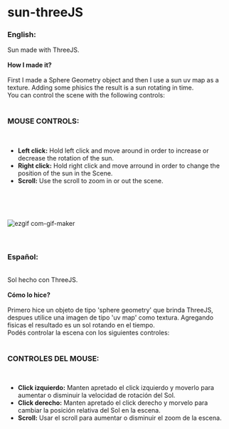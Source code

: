 # sun-threeJS
<h3><b>English:</b></h3>
Sun made with ThreeJS.
<br>
<br><b>How I made it?</b>
<br><br>
First I made a Sphere Geometry object and then I use a sun uv map as a texture. Adding some phisics the result is a sun rotating in time.<br>
You can control the scene with the following controls:<br><br>

<h3><b>MOUSE CONTROLS:</b></h3><br>
<ul>
  <li><b>Left click:</b> Hold left click and move around in order to increase or decrease the rotation of the sun.<br></li>
  <li><b>Right click:</b> Hold right click and move arround in order to change the position of the sun in the Scene.<br></li>
  <li><b>Scroll:</b> Use the scroll to zoom in or out the scene.<br></li>
</ul>
<br>
<br>
<br>

![ezgif com-gif-maker](https://user-images.githubusercontent.com/91889090/166009426-38b65cb2-8df8-4b92-9ea6-6afab42a24db.gif)
<br>
<br>
<br>
<h3><b>Español:</b></h3><br>
Sol hecho con ThreeJS.
<br>
<br><b>Cómo lo hice?</b>
<br><br>
Primero hice un objeto de tipo 'sphere geometry' que brinda ThreeJS, despues utilice una imagen de tipo 'uv map' como textura. Agregando fisicas
el resultado es un sol rotando en el tiempo.<br>
Podés controlar la escena con los siguientes controles:<br><br>

<h3><b>CONTROLES DEL MOUSE:</b></h3><br>
<ul>
  <li><b>Click izquierdo:</b> Manten apretado el click izquierdo y moverlo para aumentar o disminuir la velocidad de rotación del Sol.<br></li>
  <li><b>Click derecho:</b> Manten apretado el click derecho y morvelo para cambiar la posición relativa del Sol en la escena.<br></li>
  <li><b>Scroll:</b> Usar el scroll para aumentar o disminuir el zoom de la escena.<br></li>
</ul>
